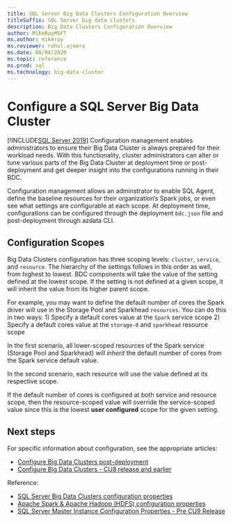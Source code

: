 ```yaml
---
title: SQL Server Big Data Clusters Configuration Overview
titleSuffix: SQL Server big data clusters
description: Big Data Clusters Configuration Overview
author: MikeRayMSFT
ms.author: mikeray
ms.reviewer: rahul.ajmera
ms.date: 08/04/2020
ms.topic: reference
ms.prod: sql
ms.technology: big-data-cluster
---
```


# Configure a SQL Server Big Data Cluster

[!INCLUDE[SQL Server 2019](../includes/applies-to-version/sqlserver2019.md)]
Configuration management enables administrators to ensure their Big Data Cluster is always prepared for their workload needs. With this functionality, cluster administrators can alter or tune various parts of the Big Data Cluster at deployment time or post-deployment and get deeper insight into the configurations running in their BDC. 

Configuration management allows an adminstrator to enable SQL Agent, define the baseline resources for their organization’s Spark jobs, or even see what settings are configurable at each scope. At deployment time, configurations can be configured through the deployment `bdc.json` file and post-deployment through azdata CLI.

## Configuration Scopes
Big Data Clusters configuration has three scoping levels: `cluster`, `service`, and `resource`. The hierarchy of the settings follows in this order as well, from highest to lowest. BDC components will take the value of the setting defined at the lowest scope. If the setting is not defined at a given scope, it will inherit the value from its higher parent scope.

For example, you may want to define the default number of cores the Spark driver will use in the Storage Pool and Sparkhead `resources`. You can do this in two ways: 
    1) Specify a default cores value at the `Spark` service scope 
    2) Specify a default cores value at the `storage-0` and `sparkhead` resource scope

In the first scenario, all lower-scoped resources of the Spark service (Storage Pool and Sparkhead) will *inherit* the default number of cores from the Spark service default value.

In the second scenario, each resource will use the value defined at its respective scope.

If the default number of cores is configured at both service and resource scope, then the resource-scoped value will override the service-scoped value since this is the lowest **user configured** scope for the given setting.


## Next steps
 
For specific information about configuration, see the appropriate articles:

- [Configure Big Data Clusters post-deployment](configure-bdc-postdeployment.md)
- [Configure Big Data Clusters - CU8 release and earlier](configure-bdc-pre-configuration.md)

Reference: 
- [SQL Server Big Data Clusters configuration properties](reference-config-bdc-overview.md)
- [Apache Spark & Apache Hadoop (HDFS) configuration properties](reference-config-spark-hadoop.md)
- [SQL Server Master Instance Configuration Properties - Pre CU9 Release](reference-config-master-instance.md)